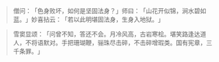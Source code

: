 > 僧问：​「色身败坏，如何是坚固法身？​」师曰：​「山花开似锦，涧水碧如蓝。​」妙喜拈云：​「若以此明堪固法身，生身入地狱。​」

> 雪窦显颂：​「问曾不知，答还不会。月冷风高，古岩寒桧。堪笑路逢达道人，不将语默对。手把珊瑚鞭，骊珠尽击碎，不击碎增瑕类。国有宪章，三千条罪。​」



